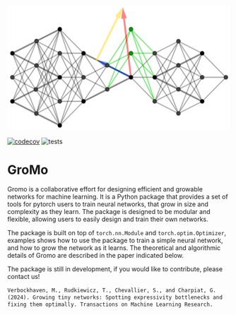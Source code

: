 <p align=center>
  <img alt="banner" src="/docs/source/images/gromo.png/">
</p>

[![codecov](https://codecov.io/github/growingnet/gromo/graph/badge.svg?token=87HWKJ6H6D)](https://codecov.io/github/growingnet/gromo)
![tests](https://github.com/github/docs/actions/workflows/tests.yml/badge.svg)

# GroMo

Gromo is a collaborative effort for designing efficient and growable networks
for machine learning. It is a Python package that provides a set of tools for
pytorch users to train neural networks, that grow in size and complexity as
they learn. The package is designed to be modular and flexible, allowing users
to easily design and train their own networks.

The package is built on top of `torch.nn.Module` and `torch.optim.Optimizer`,
examples shows how to use the package to train a simple neural network, and how
to grow the network as it learns. The theoretical and algorithmic details of
Gromo are described in the paper indicated below.

The package is still in development, if you would like to contribute, please
contact us!

```
Verbockhaven, M., Rudkiewicz, T., Chevallier, S., and Charpiat, G. (2024). Growing tiny networks: Spotting expressivity bottlenecks and fixing them optimally. Transactions on Machine Learning Research.
```
